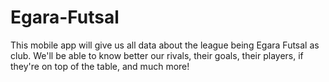 # Egara-Futsal
This mobile app will give us all data about the league being Egara Futsal as club. We'll be able to know better our rivals, their goals, their players, if they're on top of the table, and much more!
